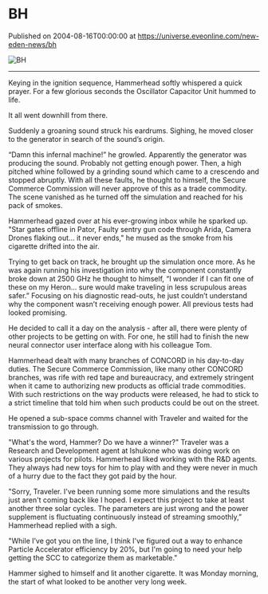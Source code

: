 # BH
Published on 2004-08-16T00:00:00 at https://universe.eveonline.com/new-eden-news/bh

![BH](https://web.ccpgamescdn.com/communityassets/img/chronicles/chronicleImage/bughunters.jpg)

---

Keying in the ignition sequence, Hammerhead softly whispered a quick prayer. For a few glorious seconds the Oscillator Capacitor Unit hummed to life.

It all went downhill from there.

Suddenly a groaning sound struck his eardrums. Sighing, he moved closer to the generator in search of the sound’s origin.

“Damn this infernal machine!” he growled. Apparently the generator was producing the sound. Probably not getting enough power. Then, a high pitched whine followed by a grinding sound which came to a crescendo and stopped abruptly. With all these faults, he thought to himself, the Secure Commerce Commission will never approve of this as a trade commodity. The scene vanished as he turned off the simulation and reached for his pack of smokes.

Hammerhead gazed over at his ever-growing inbox while he sparked up. "Star gates offline in Pator, Faulty sentry gun code through Arida, Camera Drones flaking out... it never ends," he mused as the smoke from his cigarette drifted into the air.

Trying to get back on track, he brought up the simulation once more. As he was again running his investigation into why the component constantly broke down at 2500 GHz he thought to himself, “I wonder if I can fit one of these on my Heron... sure would make traveling in less scrupulous areas safer.” Focusing on his diagnostic read-outs, he just couldn’t understand why the component wasn’t receiving enough power. All previous tests had looked promising.

He decided to call it a day on the analysis - after all, there were plenty of other projects to be getting on with. For one, he still had to finish the new neural connector user interface along with his colleague Tom.

Hammerhead dealt with many branches of CONCORD in his day-to-day duties. The Secure Commerce Commission, like many other CONCORD branches, was rife with red tape and bureaucracy, and extremely stringent when it came to authorizing new products as official trade commodities. With such restrictions on the way products were released, he had to stick to a strict timeline that told him when such products could be out on the street.

He opened a sub-space comms channel with Traveler and waited for the transmission to go through.

"What's the word, Hammer? Do we have a winner?" Traveler was a Research and Development agent at Ishukone who was doing work on various projects for pilots. Hammerhead liked working with the R&D agents. They always had new toys for him to play with and they were never in much of a hurry due to the fact they got paid by the hour.

"Sorry, Traveler. I've been running some more simulations and the results just aren't coming back like I hoped. I expect this project to take at least another three solar cycles. The parameters are just wrong and the power supplement is fluctuating continuously instead of streaming smoothly,” Hammerhead replied with a sigh.

"While I’ve got you on the line, I think I've figured out a way to enhance Particle Accelerator efficiency by 20%, but I'm going to need your help getting the SCC to categorize them as marketable."

Hammer sighed to himself and lit another cigarette. It was Monday morning, the start of what looked to be another very long week.
